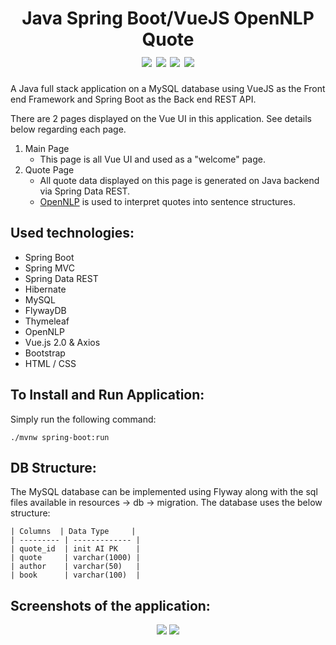 <h1 align='center'> <b>Java Spring Boot/VueJS OpenNLP Quote</b><br>
	<img src="https://img.shields.io/badge/Java-ED8B00?style=plastic&logo=java&logoColor=white">
	<img src="https://img.shields.io/badge/SpringBoot-6DB33F?style=plastic&logo=spring&logoColor=white">
	<img src="https://img.shields.io/badge/Vue.js-35495E?style=plastic&logo=vue.js&logoColor=4FC08D">
	<img src="https://img.shields.io/badge/JavaScript-F7DF1E?style=plastic&logo=javascript&logoColor=black">
</h1>

A Java full stack application on a MySQL database using VueJS as the Front end Framework and Spring Boot as the Back end REST API.

There are 2 pages displayed on the Vue UI in this application. See details below regarding each page.

1. Main Page
	- This page is all Vue UI and used as a "welcome" page.
2. Quote Page
	- All quote data displayed on this page is generated on Java backend via Spring Data REST.
	- [OpenNLP](https://opennlp.apache.org/) is used to interpret quotes into sentence structures.

## Used technologies:
- Spring Boot
- Spring MVC
- Spring Data REST
- Hibernate
- MySQL
- FlywayDB
- Thymeleaf
- OpenNLP
- Vue.js 2.0 & Axios
- Bootstrap
- HTML / CSS

## To Install and Run Application:
Simply run the following command:
```
./mvnw spring-boot:run
```

## DB Structure:
The MySQL database can be implemented using Flyway along with the sql files available in resources -> db -> migration.  The database uses the below structure:

```
| Columns  | Data Type     |
| --------- | ------------- |
| quote_id  | init AI PK    |
| quote     | varchar(1000) |
| author    | varchar(50)   |
| book      | varchar(100)  |
```


## Screenshots of the application:
<p align="center">

<img src="https://i.imgur.com/966R9cf.png"/>

<img src="https://i.imgur.com/PR7E2h7.png"/>

</p>